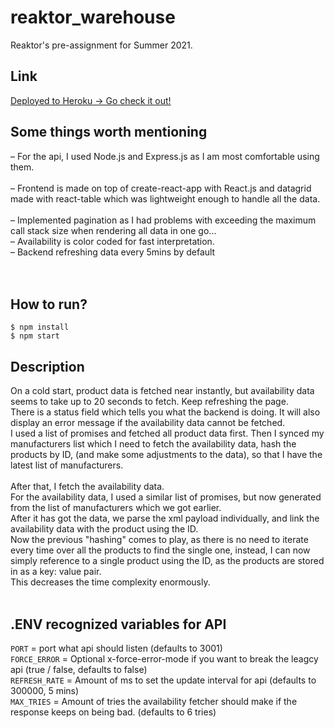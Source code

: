 # reaktor_warehouse
Reaktor's pre-assignment for Summer 2021.<br>

## Link
[Deployed to Heroku -> Go check it out!](https://reaktor-warehouse-s21.herokuapp.com/)

## Some things worth mentioning
– For the api, I used Node.js and Express.js as I am most comfortable using them.<br><br>
– Frontend is made on top of create-react-app with React.js and datagrid made with react-table which was lightweight enough to handle all the data.<br>
<br>
– Implemented pagination as I had problems with exceeding the maximum call stack size when rendering all data in one go...<br>
– Availability is color coded for fast interpretation.<br>
– Backend refreshing data every 5mins by default<br>
<br><br>

## How to run?
```
$ npm install
$ npm start
```

## Description
On a cold start, product data is fetched near instantly, but availability data seems to take up to 20 seconds to fetch. Keep refreshing the page.<br>
There is a status field which tells you what the backend is doing. It will also display an error message if the availability data cannot be fetched.<br>
I used a list of promises and fetched all product data first. Then I synced my manufacturers list which I need to fetch the availability data, hash the products by ID, (and make some adjustments to the data), so that I have the latest list of manufacturers.<br><br>
After that, I fetch the availability data.<br>
For the availability data, I used a similar list of promises, but now generated from the list of manufacturers which we got earlier.<br>
After it has got the data, we parse the xml payload individually, and link the availability data with the product using the ID.<br>
Now the previous "hashing" comes to play, as there is no need to iterate every time over all the products to find the single one, instead, I can now simply reference to a single product using the ID, as the products are stored in as a key: value pair.<br>
This decreases the time complexity enormously.<br>
<br>

## .ENV recognized variables for API
`PORT` = port what api should listen (defaults to 3001)<br>
`FORCE_ERROR` = Optional x-force-error-mode if you want to break the leagcy api (true / false, defaults to false)<br>
`REFRESH_RATE` = Amount of ms to set the update interval for api (defaults to 300000, 5 mins)<br>
`MAX_TRIES` = Amount of tries the availability fetcher should make if the response keeps on being bad. (defaults to 6 tries)
